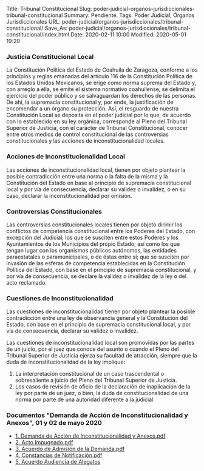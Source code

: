 Title: Tribunal Constitucional
Slug: poder-judicial-organos-jurisdiccionales-tribunal-constitucional
Summary: Pendiente.
Tags: Poder Judicial, Órganos Jurisdiccionales
URL: poder-judicial/organos-jurisdiccionales/tribunal-constitucional/
Save_As: poder-judicial/organos-jurisdiccionales/tribunal-constitucional/index.html
Date: 2020-02-11 10:00
Modified: 2020-05-01 19:20


### Justicia Constitucional Local

La Constitución Política del Estado de Coahuila de Zaragoza, conforme a los principios y reglas emanadas del artículo 116 de la Constitución Política de los Estados Unidos Mexicanos, se erige como norma suprema del Estado y, con arreglo a ella, se emite el sistema normativo coahuilense, se delimita el ejercicio del poder público y se salvaguardan los derechos de las personas. De ahí, la supremacía constitucional y, por ende, la justificación de encomendar a un órgano su protección. Así, el resguardo de nuestra Constitución Local se deposita en el poder judicial por lo que, de acuerdo con lo establecido en su ley orgánica, corresponde al Pleno del Tribunal Superior de Justicia, con el carácter de Tribunal Constitucional, conocer entre otros medios de control constitucional de las controversias constitucionales y las acciones de inconstitucionalidad locales.

### Acciones de Inconstitucionalidad Local

Las acciones de inconstitucionalidad local, tienen por objeto plantear la posible contradicción entre una norma o la falta de la misma y la Constitución del Estado en base al principio de supremacía constitucional local y por vía de consecuencia, declarar su validez o invalidez, o en su caso, declarar la inconstitucionalidad por omisión.

### Controversias Constitucionales

Las controversias constitucionales locales tienen por objeto dirimir los conflictos de competencia constitucional entre los Poderes del Estado, con excepción del Judicial; los que se susciten entre estos Poderes y los Ayuntamientos de los Municipios del propio Estado; así como los que tengan lugar con los organismos públicos autónomos, las entidades paraestatales o paramunicipales, o de éstas entre sí; que se susciten por invasión de las esferas de competencia establecidas en la Constitución Política del Estado, con base en el principio de supremacía constitucional, y por vía de consecuencia, se declare la validez o invalidez de la ley o del acto reclamado.

### Cuestiones de Inconstitucionalidad

Las cuestiones de inconstitucionalidad tienen por objeto plantear la posible contradicción entre una ley de observancia general y la Constitución del Estado, con base en el principio de supremacía constitucional local, y por vía de consecuencia, declarar su validez o invalidez.

Las cuestiones de inconstitucionalidad local son promovidas por las partes de un juicio, por el juez que conoce del asunto o cuando el Pleno del Tribunal Superior de Justicia ejerza su facultad de atracción, siempre que la duda de inconstitucionalidad de la ley implique:

1. La interpretación constitucional de un caso trascendental o sobresaliente a juicio del Pleno del Tribunal Superior de Justicia.
2. Los casos de revisión de oficio de la declaración de inaplicación de la ley por parte de un juez, o bien, la duda de constitucionalidad de una norma por parte de una autoridad diferente a la judicial.

### Documentos "Demanda de Acción de Inconstitucionalidad y Anexos", 01 y 02 de mayo 2020

* [1. Demanda de Acción de Inconstitucionalidad y Anexos.pdf](https://storage.googleapis.com/pjecz-gob-mx/Con%C3%B3cenos/Estructura/Tribunal%20Superior%20de%20Justicia/%C3%93rganos%20Jurisdiccionales/Tribunal%20Constitucional/1.%20Demanda%20de%20Acci%C3%B3n%20de%20Inconstitucionalidad%20y%20Anexos.pdf)
* [2. Acto Impugnado.pdf](https://storage.googleapis.com/pjecz-gob-mx/Con%C3%B3cenos/Estructura/Tribunal%20Superior%20de%20Justicia/%C3%93rganos%20Jurisdiccionales/Tribunal%20Constitucional/2.%20Acto%20Impugnado.pdf)
* [3. Acuerdo de Admisión de la Demanda.pdf](https://storage.googleapis.com/pjecz-gob-mx/Con%C3%B3cenos/Estructura/Tribunal%20Superior%20de%20Justicia/%C3%93rganos%20Jurisdiccionales/Tribunal%20Constitucional/3.%20Acuerdo%20de%20Admisi%C3%B3n%20de%20la%20Demanda.pdf)
* [4. Constancias de Notificación.pdf](https://storage.googleapis.com/pjecz-gob-mx/Con%C3%B3cenos/Estructura/Tribunal%20Superior%20de%20Justicia/%C3%93rganos%20Jurisdiccionales/Tribunal%20Constitucional/4.%20Constancias%20de%20Notificaci%C3%B3n.pdf)
* [5. Acuerdo Audiencia de Alegatos](https://storage.googleapis.com/pjecz-gob-mx/Con%C3%B3cenos/Estructura/Tribunal%20Superior%20de%20Justicia/%C3%93rganos%20Jurisdiccionales/Tribunal%20Constitucional/5%20Acuerdo%20Audiencia%20de%20Alegatos.pdf)
